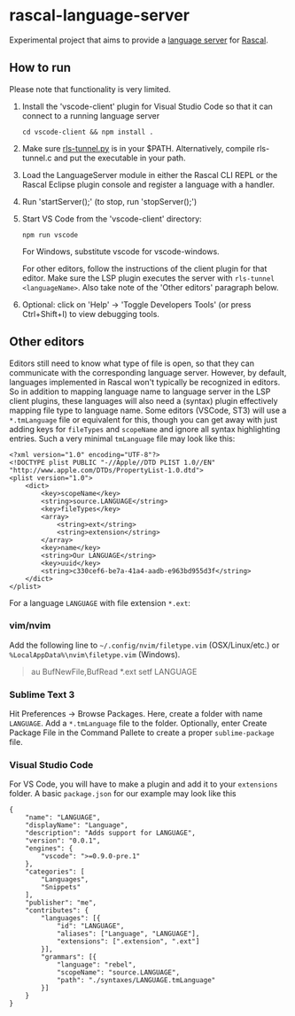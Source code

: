 # rascal-language-server

Experimental project that aims to provide a [language server](https://github.com/Microsoft/language-server-protocol) for [Rascal](http://www.rascal-mpl.org/).

## How to run

Please note that functionality is very limited.

1. Install the 'vscode-client' plugin for Visual Studio Code so that it can connect to a running language server

    ```cd vscode-client && npm install .```

1. Make sure [rls-tunnel.py](experiments/rls-tunnel.py) is in your $PATH. Alternatively, compile rls-tunnel.c and put the executable in your path.
1. Load the LanguageServer module in either the Rascal CLI REPL or the Rascal Eclipse plugin console and register a language with a handler.
1. Run 'startServer();' (to stop, run 'stopServer();')
1. Start VS Code from the 'vscode-client' directory:

    ```npm run vscode```

    For Windows, substitute vscode for vscode-windows.

    For other editors, follow the instructions of the client plugin for that editor. Make sure the LSP plugin executes the server with `rls-tunnel <languageName>`. Also take note of the 'Other editors' paragraph below.
1. Optional: click on 'Help' → 'Toggle Developers Tools' (or press Ctrl+Shift+I) to view debugging tools.

## Other editors
Editors still need to know what type of file is open, so that they can communicate with the corresponding language server. However, by default, languages implemented in Rascal won't typically be recognized in editors. So in addition to mapping language name to language server in the LSP client plugins, these languages will also need a (syntax) plugin effectively mapping file type to language name. Some editors (VSCode, ST3) will use a `*.tmLanguage` file or equivalent for this, though you can get away with just adding keys for `fileTypes` and `scopeName` and ignore all syntax highlighting entries. Such a very minimal `tmLanguage` file may look like this:

```
<?xml version="1.0" encoding="UTF-8"?>
<!DOCTYPE plist PUBLIC "-//Apple//DTD PLIST 1.0//EN" "http://www.apple.com/DTDs/PropertyList-1.0.dtd">
<plist version="1.0">
    <dict>
        <key>scopeName</key>
        <string>source.LANGUAGE</string>
        <key>fileTypes</key>
        <array>
            <string>ext</string>
            <string>extension</string>
        </array>
        <key>name</key>
        <string>Our LANGUAGE</string>
        <key>uuid</key>
        <string>c330cef6-be7a-41a4-aadb-e963bd955d3f</string>
    </dict>
</plist>
```

For a language `LANGUAGE` with file extension `*.ext`:

### vim/nvim
Add the following line to `~/.config/nvim/filetype.vim` (OSX/Linux/etc.) or `%LocalAppData%\nvim\filetype.vim` (Windows).

> au BufNewFile,BufRead *.ext       setf LANGUAGE

### Sublime Text 3
Hit Preferences -> Browse Packages. Here, create a folder with name `LANGUAGE`. Add a `*.tmLanguage` file to the folder. Optionally, enter Create Package File in the Command Pallete to create a proper `sublime-package` file.

### Visual Studio Code
For VS Code, you will have to make a plugin and add it to your `extensions` folder. A basic `package.json` for our example may look like this

```
{
    "name": "LANGUAGE",
    "displayName": "Language",
    "description": "Adds support for LANGUAGE",
    "version": "0.0.1",
    "engines": {
        "vscode": ">=0.9.0-pre.1"
    },
    "categories": [
        "Languages",
        "Snippets"
    ],
    "publisher": "me",
    "contributes": {
        "languages": [{
            "id": "LANGUAGE",
            "aliases": ["Language", "LANGUAGE"],
            "extensions": [".extension", ".ext"]
        }],
        "grammars": [{
            "language": "rebel",
            "scopeName": "source.LANGUAGE",
            "path": "./syntaxes/LANGUAGE.tmLanguage"
        }]
    }
}
```
